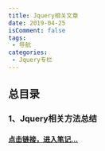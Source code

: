```yaml
---
title: Jquery相关文章
date: 2019-04-25
isComment: false
tags:
 - 导航
categories:
 - Jquery专栏
---
```


## 总目录

### 1、Jquery相关方法总结

#### [点击链接，进入笔记...](/views/jquery/1/)
